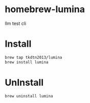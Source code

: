 # homebrew-lumina
llm test cli

# Install
```bash
brew tap tkdtn2013/lumina
brew install lumina 
```

# UnInstall
```bash
brew uninstall lumina
```